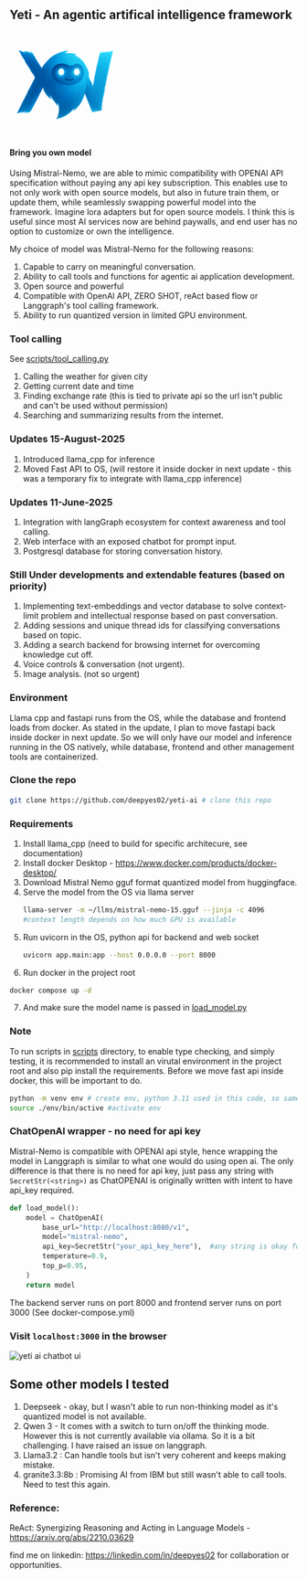 ## Yeti - An agentic artifical intelligence framework 
<img src="yeti-logo.png" alt="Yeti is a mythical mountain creature that several people have reported sightings, looks like human and more intelligent" height="180" width="200">

#### Bring you own model
Using Mistral-Nemo, we are able to mimic compatibility with OPENAI API specification without paying any api key subscription. This enables use to not only work with open source models, but also in future train them, or update them, while seamlessly swapping powerful model into the framework. Imagine lora adapters but for open source models. I think this is useful since most AI services now are behind paywalls, and end user has no option to customize or own the intelligence.

My choice of model was Mistral-Nemo for the following reasons: 
1. Capable to carry on meaningful conversation.
2. Ability to call tools and functions for agentic ai application development.
3. Open source and powerful
4. Compatible with OpenAI API, ZERO SHOT, reAct based flow or Langgraph's tool calling framework.
5. Ability to run quantized version in limited GPU environment.

### Tool calling
See [scripts/tool_calling.py](./scripts/tool_calling.py)  
1. Calling the weather for given city
2. Getting current date and time
3. Finding exchange rate (this is tied to private api so the url  isn't public and can't be used without permission)
4. Searching and summarizing results from the internet.

### Updates 15-August-2025
1. Introduced llama_cpp for inference
2. Moved Fast API to OS, (will restore it inside docker in next update - this was a temporary fix to integrate with llama_cpp inference)

### Updates 11-June-2025
1. Integration with langGraph ecosystem for context awareness and tool calling.
2. Web interface with an exposed chatbot for prompt input.
3. Postgresql database for storing conversation history.

### Still Under developments and extendable features (based on priority)
1. Implementing text-embeddings and vector database to solve context-limit problem and intellectual response based on past conversation.
2. Adding sessions and unique thread ids for classifying conversations based on topic.
2. Adding a search backend for browsing internet for overcoming knowledge cut off.
4. Voice controls & conversation (not urgent).
5. Image analysis. (not so urgent)

### Environment
Llama cpp and fastapi runs from the OS, while the database and frontend loads from docker. As stated in the update, I plan to move fastapi back inside docker in next update. So we will only have our model and inference running in the OS natively, while database, frontend and other management tools are containerized.


### Clone the repo
```sh
git clone https://github.com/deepyes02/yeti-ai # clone this repo
```
### Requirements
1. Install llama_cpp (need to build for specific architecure, see documentation)
2. Install docker Desktop - https://www.docker.com/products/docker-desktop/ 
3. Download Mistral Nemo gguf format quantized model from huggingface.
4. Serve the model from the OS via llama server
   ```bash 
   llama-server -m ~/llms/mistral-nemo-15.gguf --jinja -c 4096
   #context length depends on how much GPU is available
   ```
5. Run uvicorn in the OS, python api for backend and web socket
   ```bash
   uvicorn app.main:app --host 0.0.0.0 --port 8000 
   ```
6. Run docker in the project root
```bash
docker compose up -d
```
7. And make sure the model name is passed in [load_model.py](./app/utils/load_model.py)

### Note  
To run scripts in [scripts](./scripts/) directory, to enable type checking, and simply testing, it is recommended to install an virutal environment in the project root and also pip install the requirements. Before we move fast api inside docker, this will be important to do. 

```sh
python -m venv env # create env, python 3.11 used in this code, so same is recommended
source ./env/bin/active #activate env
```


### ChatOpenAI wrapper - no need for api key
Mistral-Nemo is compatible with OPENAI api style, hence wrapping the model in Langgraph is similar to what one would do using open ai. The only difference is that there is no need for api key, just pass any string with `SecretStr(<string>)` as ChatOPENAI is originally written with intent to have api_key required.

```py
def load_model():
    model = ChatOpenAI(
        base_url="http://localhost:8080/v1",
        model="mistral-nemo",
        api_key=SecretStr("your_api_key_here"),  #any string is okay for api key, just needs to be there. 
        temperature=0.9,
        top_p=0.95,
    )
    return model
```



The backend server runs on port 8000 and frontend server runs on port 3000 (See docker-compose.yml)
### Visit `localhost:3000` in the browser
<img src="image-1.png" alt="yeti ai chatbot ui" width="440" height="480">

## Some other models I tested
1. Deepseek - okay, but I wasn't able to run non-thinking model as it's quantized model is not available. 
2. Qwen 3 - It comes with a switch to turn on/off the thinking mode. However this is not currently available via ollama. So it is a bit challenging. I have raised an issue on langgraph. 
3. Llama3.2 : Can handle tools but isn't very coherent and keeps making mistake.
4. granite3.3:8b : Promising AI from IBM but still wasn't able to call tools. Need to test this again.

### Reference:
ReAct: Synergizing Reasoning and Acting in Language Models - https://arxiv.org/abs/2210.03629

find me on linkedin: https://linkedin.com/in/deepyes02 for collaboration or opportunities.
